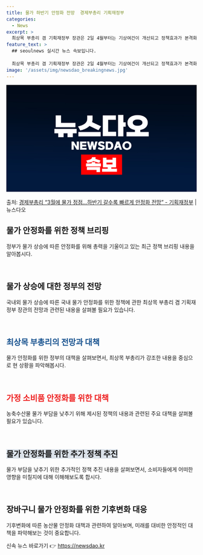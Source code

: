 ```yaml
---
title: 물가 하반기 안정화 전망  경제부총리 기획재정부
categories:
  - News
excerpt: >
  최상목 부총리 겸 기획재정부 장관은 2일 4월부터는 기상여건이 개선되고 정책효과가 본격화되면서 추가적인 특이…
feature_text: >
  ## seoulnews 실시간 뉴스 속보입니다.

  최상목 부총리 겸 기획재정부 장관은 2일 4월부터는 기상여건이 개선되고 정책효과가 본격화되면서 추가적인 특이…
image: '/assets/img/newsdao_breakingnews.jpg'
---
```


![뉴스다오 속보](/assets/img/newsdao_breakingnews.jpg)

<p>출처: <a href="https://newsdao.kr/3487" rel="dofollow">경제부총리 “3월에 물가 정점…하반기 갈수록 빠르게 안정화 전망”  - 기획재정부</a> | 뉴스다오</p>

<h2 data-ke-size="size26">물가 안정화를 위한 정책 브리핑</h2>
정부가 물가 상승에 따른 안정화를 위해 총력을 기울이고 있는 최근 정책 브리핑 내용을 알아봅시다.

<p data-ke-size="size16">&nbsp;</p>

<h2 data-ke-size="size24">물가 상승에 대한 정부의 전망</h2>
국내외 물가 상승에 따른 국내 물가 안정화를 위한 정책에 관한 최상목 부총리 겸 기획재정부 장관의 전망과 관련된 내용을 살펴볼 필요가 있습니다.

<p data-ke-size="size16">&nbsp;</p>

<h2 data-ke-size="size24"><span style="color: #1a5490;">최상목 부총리의 전망과 대책</span></h2>
물가 안정화를 위한 정부의 대책을 살펴보면서, 최상목 부총리가 강조한 내용을 중심으로 현 상황을 파악해봅시다.

<p data-ke-size="size16">&nbsp;</p>

<h2 data-ke-size="size24"><b><span style="color: #ee2323;">가정 소비품 안정화를 위한 대책</span></b></h2>
농축수산물 물가 부담을 낮추기 위해 제시된 정책의 내용과 관련된 주요 대책을 살펴볼 필요가 있습니다.

<p data-ke-size="size16">&nbsp;</p>

<h2 data-ke-size="size24"><span style="background-color: #21538527;">물가 안정화를 위한 추가 정책 추진</span></h2>
물가 부담을 낮추기 위한 추가적인 정책 추진 내용을 살펴보면서, 소비자들에게 어떠한 영향을 미칠지에 대해 이해해보도록 합시다.

<p data-ke-size="size16">&nbsp;</p>

<h2 data-ke-size="size24"><b>장바구니 물가 안정화를 위한 기후변화 대응</b></h2>
기후변화에 따른 농산물 안정화 대책과 관련하여 알아보며, 미래를 대비한 안정적인 대책을 파악해보는 것이 중요합니다. 

신속 뉴스 바로가기 👉 <a href="https://newsdao.kr" rel="dofollow">https://newsdao.kr</a>


